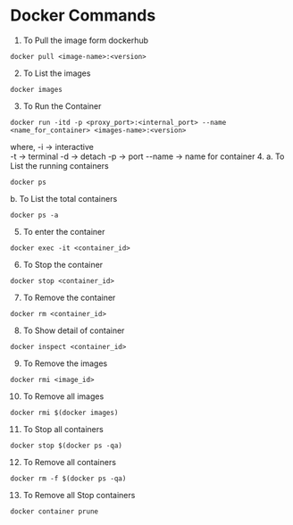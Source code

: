 # Docker Commands 

1. To Pull the image form dockerhub
 ````
 docker pull <image-name>:<version>
 ````
2. To List the images
````
docker images
````
3. To Run the Container
````
docker run -itd -p <proxy_port>:<internal_port> --name <name_for_container> <images-name>:<version>
````
where,
-i -> interactive<br>
-t -> terminal
-d -> detach 
-p -> port
--name -> name for container 
4.
a. To List the running containers
````
docker ps
````
b. To List the total containers 
````
docker ps -a
````
5. To enter the container
````
docker exec -it <container_id>
````
6. To Stop the container
````
docker stop <container_id>
````
7. To Remove the container
````
docker rm <container_id>
````
8. To Show detail of container
````
docker inspect <container_id>
````
9. To Remove the images
````
docker rmi <image_id>
````
10. To Remove all images
````
docker rmi $(docker images)
````
11. To Stop all containers
````
docker stop $(docker ps -qa)
````
12. To Remove all containers
````
docker rm -f $(docker ps -qa)
````
13. To Remove all Stop containers
````
docker container prune 
````
